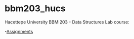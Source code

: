 # bbm203_hucs
Hacettepe University BBM 203 - Data Structures Lab course:


-[Assignments](https://github.com/zgeblbl/bbm203_hucs/tree/main/BBM%20203/Assignments)


